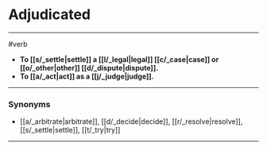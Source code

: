 # Adjudicated
---
#verb
- **To [[s/_settle|settle]] a [[l/_legal|legal]] [[c/_case|case]] or [[o/_other|other]] [[d/_dispute|dispute]].**
- **To [[a/_act|act]] as a [[j/_judge|judge]].**
---
### Synonyms
- [[a/_arbitrate|arbitrate]], [[d/_decide|decide]], [[r/_resolve|resolve]], [[s/_settle|settle]], [[t/_try|try]]
---
